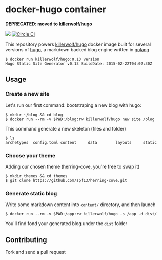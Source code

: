 # docker-hugo container


**DEPRECATED: moved to [killerwolf/hugo](https://github.com/killerwolf/Dockerfiles/tree/master/hugo)**

[![](https://badge.imagelayers.io/killerwolf/hugo:latest.svg)](https://imagelayers.io/?images=killerwolf/hugo:latest 'Get your own badge on imagelayers.io') [![Circle CI](https://circleci.com/gh/killerwolf/docker-hugo/tree/master.svg?style=svg)](https://circleci.com/gh/killerwolf/docker-hugo/tree/master)

This repository powers [killerwolf/hugo](https://registry.hub.docker.com/u/killerwolf/hugo/) docker image built for several versions of [hugo](http://gohugo.io), a markdown backed blog engine written in [golang](https://golang.org)

	$ docker run killerwolf/hugo:0.13 version
	Hugo Static Site Generator v0.13 BuildDate: 2015-02-22T04:02:30Z

## Usage 

### Create a new site

Let's run our first command: bootstraping a new blog with hugo:

	$ mkdir ~/blog && cd blog
	$ docker run --rm -v $PWD:/blog:rw killerwolf/hugo new site /blog


This command generate a new skeleton (files and folder)
	
	$ ls
	archetypes	config.toml	content		data		layouts		static

### Choose your theme

Adding our chosen theme (herring-cove, you're free to swap it)

	$ mkdir themes && cd themes
	$ git clone https://github.com/spf13/herring-cove.git

### Generate static blog

Write some markdown content into `content/` directory, and then launch 

	$ docker run --rm -v $PWD:/app:rw killerwolf/hugo -s /app -d dist/

You'll find fond your generated blog under the `dist` folder

## Contributing

Fork and send a pull request